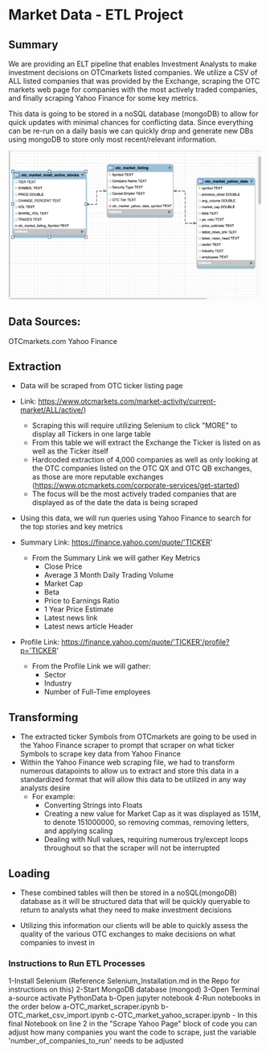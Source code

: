 # Market Data - ETL Project

## Summary
We are providing an ELT pipeline that enables Investment Analysts to make investment decisions on OTCmarkets listed companies.  We utilize a CSV of ALL listed companies that was provided by the Exchange, scraping the OTC markets web page for companies with the most actively traded companies, and finally scraping Yahoo Finance for some key metrics.

This data is going to be stored in a noSQL database (mongoDB) to allow for quick updates with minimal chances for conflicting data.  Since everything can be re-run on a daily basis we can quickly drop and generate new DBs using mongoDB to store only most recent/relevant information.

![Database_Diagram](img/OTC_market_db_diagram.png)

## Data Sources:
OTCmarkets.com
Yahoo Finance

## Extraction
- Data will be scraped from OTC ticker listing page 
- Link: https://www.otcmarkets.com/market-activity/current-market/ALL/active/)

    - Scraping this will require utilizing Selenium to click "MORE" to display all Tickers in one large table
    - From this table we will extract the Exchange the Ticker is listed on as well as the Ticker itself
    - Hardcoded extraction of 4,000 companies as well as only looking at the OTC companies listed on the OTC QX and OTC QB exchanges, as those are more reputable exchanges (https://www.otcmarkets.com/corporate-services/get-started)
    - The focus will be the most actively traded companies that are displayed as of the date the data is being scraped

- Using this data, we will run queries using Yahoo Finance to search for the top stories and key metrics
- Summary Link: https://finance.yahoo.com/quote/'TICKER'
    - From the Summary Link we will gather Key Metrics
        - Close Price
        - Average 3 Month Daily Trading Volume
        - Market Cap
        - Beta
        - Price to Earnings Ratio
        - 1 Year Price Estimate
        - Latest news link
        - Latest news article Header

- Profile Link: https://finance.yahoo.com/quote/'TICKER'/profile?p='TICKER'
    - From the Profile Link we will gather:
        - Sector
        - Industry
        - Number of Full-Time employees 

## Transforming
- The extracted ticker Symbols from OTCmarkets are going to be used in the Yahoo Finance scraper to prompt that scraper on what ticker Symbols to scrape key data from Yahoo Finance
- Within the Yahoo Finance web scraping file, we had to transform numerous datapoints to allow us to extract and store this data in a standardized format that will allow this data to be utilized in any way analysts desire
    - For example:
        - Converting Strings into Floats
        - Creating a new value for Market Cap as it was displayed as 151M, to denote 151000000, so removing commas, removing letters, and applying scaling
        - Dealing with Null values, requiring numerous try/except loops throughout so that the scraper will not be interrupted 


## Loading
- These combined tables will then be stored in a noSQL(mongoDB) database as it will be structured data that will be quickly queryable to return to analysts what they need to make investment decisions

- Utilizing this information our clients will be able to quickly assess the quality of the various OTC exchanges to make decisions on what companies to invest in


### Instructions to Run ETL Processes
1-Install Selenium (Reference Selenium_Installation.md in the Repo for instructions on this)
2-Start MongoDB database (mongod)
3-Open Terminal
    a-source activate PythonData
    b-Open jupyter notebook
4-Run notebooks in the order below
    a-OTC_market_scraper.ipynb
    b-OTC_market_csv_import.ipynb
    c-OTC_market_yahoo_scraper.ipynb
        - In this final Notebook on line 2 in the "Scrape Yahoo Page" block of code you can adjust how many companies you want the code to scrape, just the variable 'number_of_companies_to_run' needs to be adjusted
